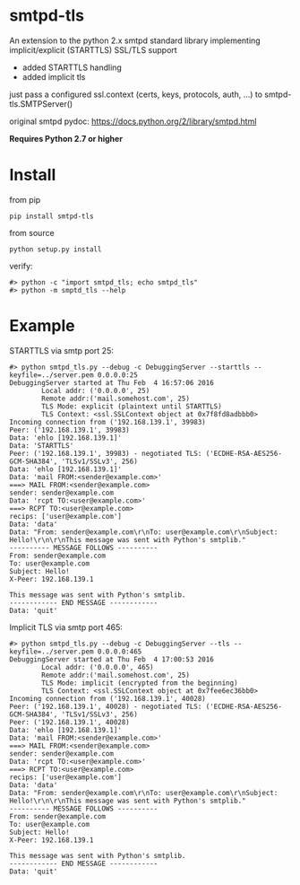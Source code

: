 # smtpd-tls

An extension to the python 2.x smtpd standard library implementing implicit/explicit (STARTTLS) SSL/TLS support

* added STARTTLS handling
* added implicit tls

just pass a configured ssl.context (certs, keys, protocols, auth, ...) to smtpd-tls.SMTPServer()

original smtpd pydoc: https://docs.python.org/2/library/smtpd.html

**Requires Python 2.7 or higher**

# Install

from pip

    pip install smtpd-tls

from source

    python setup.py install

verify:

    #> python -c "import smtpd_tls; echo smtpd_tls"
    #> python -m smptd_tls --help

# Example

STARTTLS via smtp port 25:

    #> python smtpd_tls.py --debug -c DebuggingServer --starttls --keyfile=../server.pem 0.0.0.0:25
    DebuggingServer started at Thu Feb  4 16:57:06 2016
            Local addr: ('0.0.0.0', 25)
            Remote addr:('mail.somehost.com', 25)
            TLS Mode: explicit (plaintext until STARTTLS)
            TLS Context: <ssl.SSLContext object at 0x7f8fd8adbbb0>
    Incoming connection from ('192.168.139.1', 39983)
    Peer: ('192.168.139.1', 39983)
    Data: 'ehlo [192.168.139.1]'
    Data: 'STARTTLS'
    Peer: ('192.168.139.1', 39983) - negotiated TLS: ('ECDHE-RSA-AES256-GCM-SHA384', 'TLSv1/SSLv3', 256)
    Data: 'ehlo [192.168.139.1]'
    Data: 'mail FROM:<sender@example.com>'
    ===> MAIL FROM:<sender@example.com>
    sender: sender@example.com
    Data: 'rcpt TO:<user@example.com>'
    ===> RCPT TO:<user@example.com>
    recips: ['user@example.com']
    Data: 'data'
    Data: "From: sender@example.com\r\nTo: user@example.com\r\nSubject: Hello!\r\n\r\nThis message was sent with Python's smtplib."
    ---------- MESSAGE FOLLOWS ----------
    From: sender@example.com
    To: user@example.com
    Subject: Hello!
    X-Peer: 192.168.139.1

    This message was sent with Python's smtplib.
    ------------ END MESSAGE ------------
    Data: 'quit'


Implicit TLS via smtp port 465:

    #> python smtpd_tls.py --debug -c DebuggingServer --tls --keyfile=../server.pem 0.0.0.0:465
    DebuggingServer started at Thu Feb  4 17:00:53 2016
            Local addr: ('0.0.0.0', 465)
            Remote addr:('mail.somehost.com', 25)
            TLS Mode: implicit (encrypted from the beginning)
            TLS Context: <ssl.SSLContext object at 0x7fee6ec36bb0>
    Incoming connection from ('192.168.139.1', 40028)
    Peer: ('192.168.139.1', 40028) - negotiated TLS: ('ECDHE-RSA-AES256-GCM-SHA384', 'TLSv1/SSLv3', 256)
    Peer: ('192.168.139.1', 40028)
    Data: 'ehlo [192.168.139.1]'
    Data: 'mail FROM:<sender@example.com>'
    ===> MAIL FROM:<sender@example.com>
    sender: sender@example.com
    Data: 'rcpt TO:<user@example.com>'
    ===> RCPT TO:<user@example.com>
    recips: ['user@example.com']
    Data: 'data'
    Data: "From: sender@example.com\r\nTo: user@example.com\r\nSubject: Hello!\r\n\r\nThis message was sent with Python's smtplib."
    ---------- MESSAGE FOLLOWS ----------
    From: sender@example.com
    To: user@example.com
    Subject: Hello!
    X-Peer: 192.168.139.1

    This message was sent with Python's smtplib.
    ------------ END MESSAGE ------------
    Data: 'quit'
